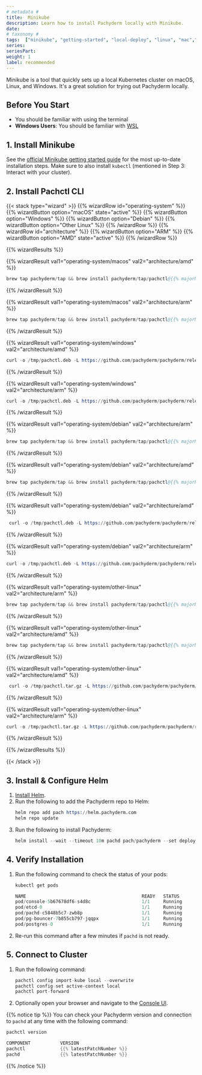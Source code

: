 ```yaml
---
# metadata # 
title:  Minikube 
description: Learn how to install Pachyderm locally with Minikube.
date: 
# taxonomy #
tags:  ["minikube", "getting-started", "local-deploy", "linux", "mac","windows"]
series: 
seriesPart: 
weight: 1
label: recommended 
---
```


Minikube is a tool that quickly sets up a local Kubernetes cluster on macOS, Linux, and Windows. It's a great solution for trying out Pachyderm locally.

## Before You Start

- You should be familiar with using the terminal
- **Windows Users**: You should be familiar with [WSL](https://learn.microsoft.com/en-us/windows/wsl/install)

## 1. Install Minikube 

See the [official Minikube getting started guide](https://minikube.sigs.k8s.io/docs/start/) for the most up-to-date installation steps. Make sure to also install `kubectl` (mentioned in Step 3: Interact with your cluster).

## 2. Install Pachctl CLI 

{{< stack type="wizard" >}}
 {{% wizardRow id="operating-system" %}}
  {{% wizardButton option="macOS" state="active" %}}
  {{% wizardButton option="Windows" %}}
  {{% wizardButton option="Debian" %}}
  {{% wizardButton option="Other Linux" %}}
 {{% /wizardRow %}}
 {{% wizardRow id="architecture" %}}
  {{% wizardButton option="ARM" %}}
  {{% wizardButton option="AMD" state="active" %}}
 {{% /wizardRow %}}
 

<!-- Results  -->
{{% wizardResults %}}
<!-- MacOS  -->
{{% wizardResult val1="operating-system/macos" val2="architecture/amd" %}}
 ```s
 brew tap pachyderm/tap && brew install pachyderm/tap/pachctl@{{% majorMinorNumber %}}  
 ```
{{% /wizardResult %}}

{{% wizardResult val1="operating-system/macos" val2="architecture/arm" %}}
 ```s
 brew tap pachyderm/tap && brew install pachyderm/tap/pachctl@{{% majorMinorNumber %}}  
 ```
{{% /wizardResult %}}

<!-- Windows  -->
 
{{% wizardResult val1="operating-system/windows" val2="architecture/amd"  %}}
 ```s
 curl -o /tmp/pachctl.deb -L https://github.com/pachyderm/pachyderm/releases/download/v{{% latestPatchNumber %}}/pachctl_{{% latestPatchNumber %}}_amd64.deb && sudo dpkg -i /tmp/pachctl.deb  
 ```
{{% /wizardResult %}}

{{% wizardResult val1="operating-system/windows" val2="architecture/arm"  %}}
 ```s
 curl -o /tmp/pachctl.deb -L https://github.com/pachyderm/pachyderm/releases/download/v{{% latestPatchNumber %}}/pachctl_{{% latestPatchNumber %}}_arm64.deb && sudo dpkg -i /tmp/pachctl.deb  
 ```
{{% /wizardResult %}}

<!-- Linux  -->
{{% wizardResult val1="operating-system/debian" val2="architecture/arm"  %}}
 ```s
 brew tap pachyderm/tap && brew install pachyderm/tap/pachctl@{{% majorMinorNumber %}}  
 ```
{{% /wizardResult %}}

{{% wizardResult val1="operating-system/debian" val2="architecture/amd" %}}
 ```s
 brew tap pachyderm/tap && brew install pachyderm/tap/pachctl@{{% majorMinorNumber %}}  
 ```
{{% /wizardResult %}}

{{% wizardResult val1="operating-system/debian" val2="architecture/amd"  %}}
 ```s
  curl -o /tmp/pachctl.deb -L https://github.com/pachyderm/pachyderm/releases/download/v{{% latestPatchNumber %}}/pachctl_{{% latestPatchNumber %}}_amd64.deb && sudo dpkg -i /tmp/pachctl.deb  
 ```
{{% /wizardResult %}}

{{% wizardResult val1="operating-system/debian" val2="architecture/arm"  %}}
 ```s
 curl -o /tmp/pachctl.deb -L https://github.com/pachyderm/pachyderm/releases/download/v{{% latestPatchNumber %}}/pachctl_{{% latestPatchNumber %}}_arm64.deb && sudo dpkg -i /tmp/pachctl.deb  
 ```
{{% /wizardResult %}}

<!-- Other Linux  -->
{{% wizardResult val1="operating-system/other-linux" val2="architecture/arm" %}}
 ```s
 brew tap pachyderm/tap && brew install pachyderm/tap/pachctl@{{% majorMinorNumber %}}  
 ```
{{% /wizardResult %}}

{{% wizardResult val1="operating-system/other-linux" val2="architecture/amd" %}}
 ```s
 brew tap pachyderm/tap && brew install pachyderm/tap/pachctl@{{% majorMinorNumber %}}  
 ```
{{% /wizardResult %}}

{{% wizardResult val1="operating-system/other-linux" val2="architecture/amd" %}}
 ```s
  curl -o /tmp/pachctl.tar.gz -L https://github.com/pachyderm/pachyderm/releases/download/v{{% latestPatchNumber %}}/pachctl_{{% latestPatchNumber %}}_linux_amd64.tar.gz && tar -xvf /tmp/pachctl.tar.gz -C /tmp && sudo cp /tmp/pachctl_{{% latestPatchNumber %}}_linux_amd64/pachctl /usr/local/bin 
 ```
{{% /wizardResult %}}

{{% wizardResult val1="operating-system/other-linux" val2="architecture/arm" %}}
```s
curl -o /tmp/pachctl.tar.gz -L https://github.com/pachyderm/pachyderm/releases/download/v{{% latestPatchNumber %}}/pachctl_{{% latestPatchNumber %}}_linux_arm64.tar.gz && tar -xvf /tmp/pachctl.tar.gz -C /tmp && sudo cp /tmp/pachctl_{{% latestPatchNumber %}}_linux_arm64/pachctl /usr/local/bin 
```
{{% /wizardResult %}}
 
{{% /wizardResults %}}

{{< /stack >}}

## 3. Install & Configure Helm

1. [Install Helm](https://helm.sh/docs/intro/install/).
2. Run the following to add the Pachyderm repo to Helm:
    ```s
    helm repo add pach https://helm.pachyderm.com  
    helm repo update 
    ```
3. Run the following to install Pachyderm:
    ```s
    helm install --wait --timeout 10m pachd pach/pachyderm --set deployTarget=LOCAL  
    ```

## 4. Verify Installation 

1. Run the following command to check the status of your pods:
    ```s
    kubectl get pods
    ```
    ```s
    NAME                                           READY   STATUS      RESTARTS   AGE
   pod/console-5b67678df6-s4d8c                   1/1     Running     0          2m8s
   pod/etcd-0                                     1/1     Running     0          2m8s
   pod/pachd-c5848b5c7-zwb8p                      1/1     Running     0          2m8s
   pod/pg-bouncer-7b855cb797-jqqpx                1/1     Running     0          2m8s
   pod/postgres-0                                 1/1     Running     0          2m8s
    ```
2. Re-run this command after a few minutes if `pachd` is not ready.

## 5. Connect to Cluster

1. Run the following command:
    ```s
    pachctl config import-kube local --overwrite
    pachctl config set active-context local
    pachctl port-forward
    ```
2. Optionally open your browser and navigate to the [Console UI](http://localhost:4000).

{{% notice tip %}}
You can check your Pachyderm version and connection to `pachd` at any time with the following command:
   ```s
   pachctl version
   ```
   ```s
   COMPONENT           VERSION  
   pachctl             {{% latestPatchNumber %}}  
   pachd               {{% latestPatchNumber %}}  
   ```
{{% /notice %}}